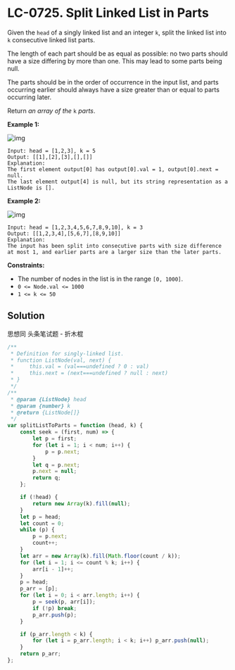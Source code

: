 # LC-0725. Split Linked List in Parts

Given the `head` of a singly linked list and an integer `k`, split the linked list into `k` consecutive linked list parts.

The length of each part should be as equal as possible: no two parts should have a size differing by more than one. This may lead to some parts being null.

The parts should be in the order of occurrence in the input list, and parts occurring earlier should always have a size greater than or equal to parts occurring later.

Return _an array of the_ `k` _parts_.

**Example 1:**

![img](https://assets.leetcode.com/uploads/2021/06/13/split1-lc.jpg)

```
Input: head = [1,2,3], k = 5
Output: [[1],[2],[3],[],[]]
Explanation:
The first element output[0] has output[0].val = 1, output[0].next = null.
The last element output[4] is null, but its string representation as a ListNode is [].
```

**Example 2:**

![img](https://assets.leetcode.com/uploads/2021/06/13/split2-lc.jpg)

```
Input: head = [1,2,3,4,5,6,7,8,9,10], k = 3
Output: [[1,2,3,4],[5,6,7],[8,9,10]]
Explanation:
The input has been split into consecutive parts with size difference at most 1, and earlier parts are a larger size than the later parts.
```

**Constraints:**

-   The number of nodes in the list is in the range `[0, 1000]`.
-   `0 <= Node.val <= 1000`
-   `1 <= k <= 50`

## Solution

思想同 头条笔试题 - 折木棍

```javascript
/**
 * Definition for singly-linked list.
 * function ListNode(val, next) {
 *     this.val = (val===undefined ? 0 : val)
 *     this.next = (next===undefined ? null : next)
 * }
 */
/**
 * @param {ListNode} head
 * @param {number} k
 * @return {ListNode[]}
 */
var splitListToParts = function (head, k) {
    const seek = (first, num) => {
        let p = first;
        for (let i = 1; i < num; i++) {
            p = p.next;
        }
        let q = p.next;
        p.next = null;
        return q;
    };

    if (!head) {
        return new Array(k).fill(null);
    }
    let p = head;
    let count = 0;
    while (p) {
        p = p.next;
        count++;
    }
    let arr = new Array(k).fill(Math.floor(count / k));
    for (let i = 1; i <= count % k; i++) {
        arr[i - 1]++;
    }
    p = head;
    p_arr = [p];
    for (let i = 0; i < arr.length; i++) {
        p = seek(p, arr[i]);
        if (!p) break;
        p_arr.push(p);
    }

    if (p_arr.length < k) {
        for (let i = p_arr.length; i < k; i++) p_arr.push(null);
    }
    return p_arr;
};
```

